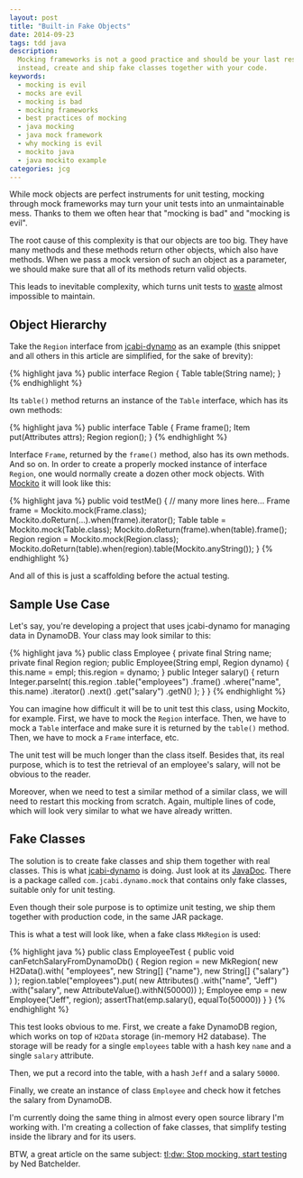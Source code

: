 ```yaml
---
layout: post
title: "Built-in Fake Objects"
date: 2014-09-23
tags: tdd java
description:
  Mocking frameworks is not a good practice and should be your last resort;
  instead, create and ship fake classes together with your code.
keywords:
  - mocking is evil
  - mocks are evil
  - mocking is bad
  - mocking frameworks
  - best practices of mocking
  - java mocking
  - java mock framework
  - why mocking is evil
  - mockito java
  - java mockito example
categories: jcg
---
```


While mock objects are perfect instruments for unit testing,
mocking through mock frameworks may turn your unit tests into
an unmaintainable mess. Thanks to them we often hear that
"mocking is bad" and "mocking is evil".

The root cause of this complexity is that our objects
are too big. They have many methods and these methods
return other objects, which also have methods. When we pass
a mock version of such an object as a parameter, we should
make sure that all of its methods return valid objects.

This leads to inevitable complexity, which turns unit tests
to [waste](https://news.ycombinator.com/item?id=7353767)
almost impossible to maintain.

<!--more-->

## Object Hierarchy

Take the `Region` interface from [jcabi-dynamo](http://dynamo.jcabi.com) as an example
(this snippet and all others in this article are simplified, for the
sake of brevity):

{% highlight java %}
public interface Region {
  Table table(String name);
}
{% endhighlight %}

Its `table()` method returns an instance of the `Table` interface, which
has its own methods:

{% highlight java %}
public interface Table {
  Frame frame();
  Item put(Attributes attrs);
  Region region();
}
{% endhighlight %}

Interface `Frame`, returned by the `frame()` method, also has its
own methods. And so on.
In order to create a properly mocked instance of interface `Region`,
one would normally create a dozen other mock objects. With [Mockito](http://www.mockito.org)
it will look like this:

{% highlight java %}
public void testMe() {
  // many more lines here...
  Frame frame = Mockito.mock(Frame.class);
  Mockito.doReturn(...).when(frame).iterator();
  Table table = Mockito.mock(Table.class);
  Mockito.doReturn(frame).when(table).frame();
  Region region = Mockito.mock(Region.class);
  Mockito.doReturn(table).when(region).table(Mockito.anyString());
}
{% endhighlight %}

And all of this is just a scaffolding before the actual testing.

## Sample Use Case

Let's say, you're developing a project that uses jcabi-dynamo for
managing data in DynamoDB. Your class may look similar to this:

{% highlight java %}
public class Employee {
  private final String name;
  private final Region region;
  public Employee(String empl, Region dynamo) {
    this.name = empl;
    this.region = dynamo;
  }
  public Integer salary() {
    return Integer.parseInt(
      this.region
        .table("employees")
        .frame()
        .where("name", this.name)
        .iterator()
        .next()
        .get("salary")
        .getN()
    );
  }
}
{% endhighlight %}

You can imagine how difficult it will be to unit test this class,
using Mockito, for example. First, we have
to mock the `Region` interface. Then, we have to mock a `Table` interface and make sure
it is returned by the `table()` method. Then, we have to mock a `Frame` interface, etc.

The unit test will be much longer than the class itself. Besides that,
its real purpose, which is to test the retrieval of an employee's salary, will not
be obvious to the reader.

Moreover, when we need to test a similar method of a similar class,
we will need to restart this mocking from scratch. Again, multiple lines of code,
which will look very similar to what we have already written.

## Fake Classes

The solution is to create fake classes and ship them
together with real classes. This is what [jcabi-dynamo](http://dynamo.jcabi.com)
is doing. Just look at its [JavaDoc](http://dynamo.jcabi.com/apidocs-0.16.1/index.html).
There is a package called `com.jcabi.dynamo.mock` that contains
only fake classes, suitable only for unit testing.

Even though their sole purpose is to optimize unit testing, we ship
them together with production code, in the same JAR package.

This is what a test will look like, when a fake class `MkRegion` is used:

{% highlight java %}
public class EmployeeTest {
  public void canFetchSalaryFromDynamoDb() {
    Region region = new MkRegion(
      new H2Data().with(
        "employees", new String[] {"name"},
        new String[] {"salary"}
      )
    );
    region.table("employees").put(
      new Attributes()
        .with("name", "Jeff")
        .with("salary", new AttributeValue().withN(50000))
    );
    Employee emp = new Employee("Jeff", region);
    assertThat(emp.salary(), equalTo(50000))
  }
}
{% endhighlight %}

This test looks obvious to me. First, we create a fake DynamoDB region,
which works on top of `H2Data` storage (in-memory H2 database). The storage
will be ready for a single `employees` table with a hash key `name` and
a single `salary` attribute.

Then, we put a record into the table, with a hash `Jeff` and a salary
`50000`.

Finally, we create an instance of class `Employee` and check how it
fetches the salary from DynamoDB.

I'm currently doing the same thing in almost every open source library I'm working with.
I'm creating a collection of fake classes, that simplify testing
inside the library and for its users.

BTW, a great article on the same subject:
[tl;dw: Stop mocking, start testing](http://nedbatchelder.com/blog/201206/tldw_stop_mocking_start_testing.html)
by Ned Batchelder.
